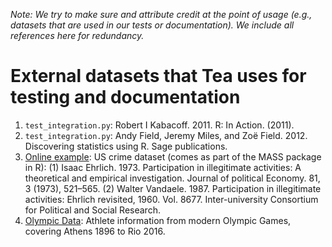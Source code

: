 *Note: We try to make sure and attribute credit at the point of usage (e.g., datasets that are used in our tests or documentation). We include all references here for redundancy.*

# External datasets that Tea uses for testing and documentation
1. `test_integration.py`: Robert I Kabacoff. 2011. R: In Action. (2011).
2. `test_integration.py`: Andy Field, Jeremy Miles, and Zoë Field. 2012.
   Discovering statistics using R. Sage publications.
3. [Online
   example](https://gist.github.com/emjun/89d3658fe59042b9da784fc21b7f3e9f#file-tea_example_0-1-ipynb):
   US crime dataset (comes as part of the MASS package in R): (1) Isaac Ehrlich.
   1973. Participation in illegitimate activities: A theoretical and empirical
   investigation. Journal of political Economy. 81, 3 (1973), 521–565. (2)
   Walter Vandaele. 1987. Participation in illegitimate activities: Ehrlich
   revisited, 1960. Vol. 8677. Inter-university Consortium for Political and
   Social Research.
4. [Olympic Data](https://www.kaggle.com/heesoo37/120-years-of-olympic-history-athletes-and-results):
   Athlete information from modern Olympic Games, covering Athens 1896 to Rio 2016.

